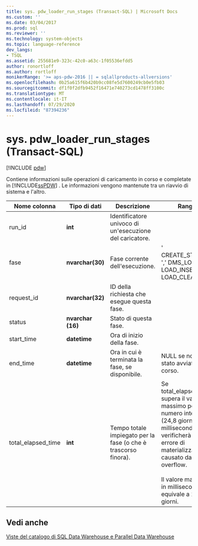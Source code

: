 ```yaml
---
title: sys. pdw_loader_run_stages (Transact-SQL) | Microsoft Docs
ms.custom: ''
ms.date: 03/04/2017
ms.prod: sql
ms.reviewer: ''
ms.technology: system-objects
ms.topic: language-reference
dev_langs:
- TSQL
ms.assetid: 255681e9-323c-42c0-a63c-1f05536efdd5
author: ronortloff
ms.author: rortloff
monikerRange: '>= aps-pdw-2016 || = sqlallproducts-allversions'
ms.openlocfilehash: 0b25a615f6b420b9cc08fe5d7600249cb0e5fb03
ms.sourcegitcommit: df1f0f2dfb9452f16471e740273cd1478ff3100c
ms.translationtype: MT
ms.contentlocale: it-IT
ms.lasthandoff: 07/29/2020
ms.locfileid: "87394236"
---
```

# <a name="syspdw_loader_run_stages-transact-sql"></a>sys. pdw_loader_run_stages (Transact-SQL)
[!INCLUDE [pdw](../../includes/applies-to-version/pdw.md)]

  Contiene informazioni sulle operazioni di caricamento in corso e completate in [!INCLUDE[ssPDW](../../includes/sspdw-md.md)] . Le informazioni vengono mantenute tra un riavvio di sistema e l'altro.  
  
| Nome colonna | Tipo di dati | Descrizione | Range |
| ----------- | --------- | ----------- | ----- |
|run_id|**int**|Identificatore univoco di un'esecuzione del caricatore.||  
|fase|**nvarchar(30)**|Fase corrente dell'esecuzione.|' CREATE_STAGING ',' DMS_LOAD ',' LOAD_INSERT ',' LOAD_CLEANUP '|  
|request_id|**nvarchar(32)**|ID della richiesta che esegue questa fase.||  
|status|**nvarchar (16)**|Stato di questa fase.||  
|start_time|**datetime**|Ora di inizio della fase.||  
|end_time|**datetime**|Ora in cui è terminata la fase, se disponibile.|NULL se non è stato avviato o in corso.|  
|total_elapsed_time|**int**|Tempo totale impiegato per la fase (o che è trascorso finora).|Se total_elapsed_time supera il valore massimo per un numero intero (24,8 giorni in millisecondi), si verificherà un errore di materializzazione causato da un overflow.<br /><br /> Il valore massimo in millisecondi equivale a 24,8 giorni.|  
  
## <a name="see-also"></a>Vedi anche  
 [Viste del catalogo di SQL Data Warehouse e Parallel Data Warehouse](../../relational-databases/system-catalog-views/sql-data-warehouse-and-parallel-data-warehouse-catalog-views.md)  
  
  
